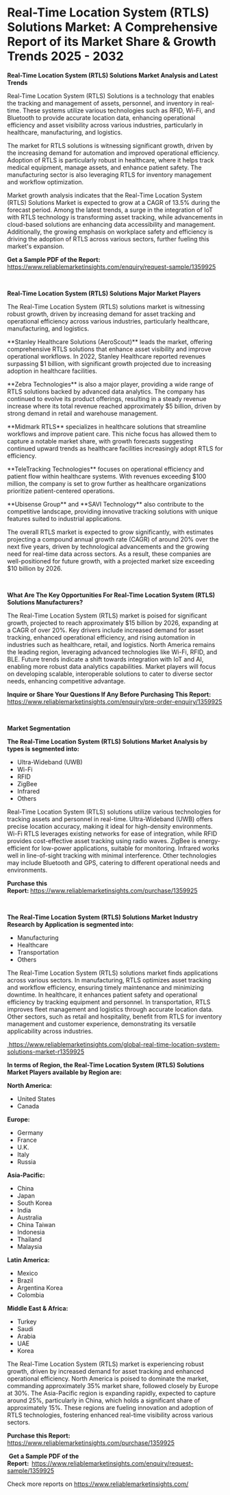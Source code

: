 <p><h1>Real-Time Location System (RTLS) Solutions Market: A Comprehensive Report of its Market Share & Growth Trends 2025 - 2032</h1></p><p><strong>Real-Time Location System (RTLS) Solutions Market Analysis and Latest Trends</strong></p>
<p><p>Real-Time Location System (RTLS) Solutions is a technology that enables the tracking and management of assets, personnel, and inventory in real-time. These systems utilize various technologies such as RFID, Wi-Fi, and Bluetooth to provide accurate location data, enhancing operational efficiency and asset visibility across various industries, particularly in healthcare, manufacturing, and logistics.</p><p>The market for RTLS solutions is witnessing significant growth, driven by the increasing demand for automation and improved operational efficiency. Adoption of RTLS is particularly robust in healthcare, where it helps track medical equipment, manage assets, and enhance patient safety. The manufacturing sector is also leveraging RTLS for inventory management and workflow optimization.</p><p>Market growth analysis indicates that the Real-Time Location System (RTLS) Solutions Market is expected to grow at a CAGR of 13.5% during the forecast period. Among the latest trends, a surge in the integration of IoT with RTLS technology is transforming asset tracking, while advancements in cloud-based solutions are enhancing data accessibility and management. Additionally, the growing emphasis on workplace safety and efficiency is driving the adoption of RTLS across various sectors, further fueling this market's expansion.</p></p>
<p><strong>Get a Sample PDF of the Report:&nbsp;</strong> <a href="https://www.reliablemarketinsights.com/enquiry/request-sample/1359925?utm_campaign=2639&utm_medium=2&utm_source=Github&utm_content=ia&utm_term=11032025&utm_id=real-time-location-system-rtls-solutions">https://www.reliablemarketinsights.com/enquiry/request-sample/1359925</a></p>
<p>&nbsp;</p>
<p><strong>Real-Time Location System (RTLS) Solutions Major Market Players</strong></p>
<p><p>The Real-Time Location System (RTLS) solutions market is witnessing robust growth, driven by increasing demand for asset tracking and operational efficiency across various industries, particularly healthcare, manufacturing, and logistics.</p><p>**Stanley Healthcare Solutions (AeroScout)** leads the market, offering comprehensive RTLS solutions that enhance asset visibility and improve operational workflows. In 2022, Stanley Healthcare reported revenues surpassing $1 billion, with significant growth projected due to increasing adoption in healthcare facilities.</p><p>**Zebra Technologies** is also a major player, providing a wide range of RTLS solutions backed by advanced data analytics. The company has continued to evolve its product offerings, resulting in a steady revenue increase where its total revenue reached approximately $5 billion, driven by strong demand in retail and warehouse management.</p><p>**Midmark RTLS** specializes in healthcare solutions that streamline workflows and improve patient care. This niche focus has allowed them to capture a notable market share, with growth forecasts suggesting continued upward trends as healthcare facilities increasingly adopt RTLS for efficiency.</p><p>**TeleTracking Technologies** focuses on operational efficiency and patient flow within healthcare systems. With revenues exceeding $100 million, the company is set to grow further as healthcare organizations prioritize patient-centered operations.</p><p>**Ubisense Group** and **SAVI Technology** also contribute to the competitive landscape, providing innovative tracking solutions with unique features suited to industrial applications. </p><p>The overall RTLS market is expected to grow significantly, with estimates projecting a compound annual growth rate (CAGR) of around 20% over the next five years, driven by technological advancements and the growing need for real-time data across sectors. As a result, these companies are well-positioned for future growth, with a projected market size exceeding $10 billion by 2026.</p></p>
<p>&nbsp;</p>
<p><strong>What Are The Key Opportunities For Real-Time Location System (RTLS) Solutions Manufacturers?</strong></p>
<p><p>The Real-Time Location System (RTLS) market is poised for significant growth, projected to reach approximately $15 billion by 2026, expanding at a CAGR of over 20%. Key drivers include increased demand for asset tracking, enhanced operational efficiency, and rising automation in industries such as healthcare, retail, and logistics. North America remains the leading region, leveraging advanced technologies like Wi-Fi, RFID, and BLE. Future trends indicate a shift towards integration with IoT and AI, enabling more robust data analytics capabilities. Market players will focus on developing scalable, interoperable solutions to cater to diverse sector needs, enhancing competitive advantage.</p></p>
<p><strong>Inquire or Share Your Questions If Any Before Purchasing This Report:</strong> <a href="https://www.reliablemarketinsights.com/enquiry/pre-order-enquiry/1359925?utm_campaign=2639&utm_medium=2&utm_source=Github&utm_content=ia&utm_term=11032025&utm_id=real-time-location-system-rtls-solutions">https://www.reliablemarketinsights.com/enquiry/pre-order-enquiry/1359925</a></p>
<p>&nbsp;</p>
<p><strong>Market Segmentation</strong></p>
<p><strong>The Real-Time Location System (RTLS) Solutions Market Analysis by types is segmented into:</strong></p>
<p><ul><li>Ultra-Wideband (UWB)</li><li>Wi-Fi</li><li>RFID</li><li>ZigBee</li><li>Infrared</li><li>Others</li></ul></p>
<p><p>Real-Time Location System (RTLS) solutions utilize various technologies for tracking assets and personnel in real-time. Ultra-Wideband (UWB) offers precise location accuracy, making it ideal for high-density environments. Wi-Fi RTLS leverages existing networks for ease of integration, while RFID provides cost-effective asset tracking using radio waves. ZigBee is energy-efficient for low-power applications, suitable for monitoring. Infrared works well in line-of-sight tracking with minimal interference. Other technologies may include Bluetooth and GPS, catering to different operational needs and environments.</p></p>
<p><strong>Purchase this Report:&nbsp;</strong><a href="https://www.reliablemarketinsights.com/purchase/1359925?utm_campaign=2639&utm_medium=2&utm_source=Github&utm_content=ia&utm_term=11032025&utm_id=real-time-location-system-rtls-solutions">https://www.reliablemarketinsights.com/purchase/1359925</a></p>
<p>&nbsp;</p>
<p><strong>The Real-Time Location System (RTLS) Solutions Market Industry Research by Application is segmented into:</strong></p>
<p><ul><li>Manufacturing</li><li>Healthcare</li><li>Transportation</li><li>Others</li></ul></p>
<p><p>The Real-Time Location System (RTLS) solutions market finds applications across various sectors. In manufacturing, RTLS optimizes asset tracking and workflow efficiency, ensuring timely maintenance and minimizing downtime. In healthcare, it enhances patient safety and operational efficiency by tracking equipment and personnel. In transportation, RTLS improves fleet management and logistics through accurate location data. Other sectors, such as retail and hospitality, benefit from RTLS for inventory management and customer experience, demonstrating its versatile applicability across industries.</p></p>
<p><a href="https://www.reliablemarketinsights.com/global-real-time-location-system-solutions-market-r1359925?utm_campaign=2639&utm_medium=2&utm_source=Github&utm_content=ia&utm_term=11032025&utm_id=real-time-location-system-rtls-solutions">&nbsp;https://www.reliablemarketinsights.com/global-real-time-location-system-solutions-market-r1359925</a></p>
<p><strong>In terms of Region, the Real-Time Location System (RTLS) Solutions Market Players available by Region are:</strong></p>
<p>
    <p> <strong> North America: </strong>
        <ul>
            <li>United States</li>
            <li>Canada</li>
        </ul>
        </p> 
    <p> <strong> Europe: </strong>
        <ul>
            <li>Germany</li>
            <li>France</li>
            <li>U.K.</li>
            <li>Italy</li>
            <li>Russia</li>
        </ul>
        </p> 
    <p> <strong> Asia-Pacific: </strong>
        <ul>
            <li>China</li>
            <li>Japan</li>
            <li>South Korea</li>
            <li>India</li>
            <li>Australia</li>
            <li>China Taiwan</li>
            <li>Indonesia</li>
            <li>Thailand</li>
            <li>Malaysia</li>
        </ul>
        </p> 
    <p> <strong> Latin America: </strong>
        <ul>
            <li>Mexico</li>
            <li>Brazil</li>
            <li>Argentina Korea</li>
            <li>Colombia</li>
        </ul>
        </p> 
    <p> <strong> Middle East & Africa: </strong>
        <ul>
            <li>Turkey</li>
            <li>Saudi</li>
            <li>Arabia</li>
            <li>UAE</li>
            <li>Korea</li>
        </ul>
    </p>
    </p>
<p><p>The Real-Time Location System (RTLS) market is experiencing robust growth, driven by increased demand for asset tracking and enhanced operational efficiency. North America is poised to dominate the market, commanding approximately 35% market share, followed closely by Europe at 30%. The Asia-Pacific region is expanding rapidly, expected to capture around 25%, particularly in China, which holds a significant share of approximately 15%. These regions are fueling innovation and adoption of RTLS technologies, fostering enhanced real-time visibility across various sectors.</p></p>
<p><strong>Purchase this Report: </strong><a href="https://www.reliablemarketinsights.com/purchase/1359925?utm_campaign=2639&utm_medium=2&utm_source=Github&utm_content=ia&utm_term=11032025&utm_id=real-time-location-system-rtls-solutions">https://www.reliablemarketinsights.com/purchase/1359925</a></p>
<p>&nbsp;<strong>Get a Sample PDF of the Report:&nbsp;&nbsp;</strong><a href="https://www.reliablemarketinsights.com/enquiry/request-sample/1359925?utm_campaign=2639&utm_medium=2&utm_source=Github&utm_content=ia&utm_term=11032025&utm_id=real-time-location-system-rtls-solutions">https://www.reliablemarketinsights.com/enquiry/request-sample/1359925</a></p>
<p><strong></strong></p>
<p>Check more reports on <a href="https://www.reliablemarketinsights.com/?utm_campaign=2639&utm_medium=2&utm_source=Github&utm_content=ia&utm_term=11032025&utm_id=real-time-location-system-rtls-solutions">https://www.reliablemarketinsights.com/</a></p>